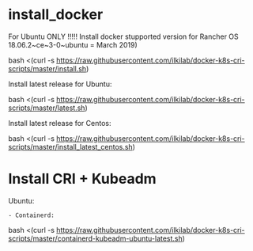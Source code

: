 # install_docker

For Ubuntu ONLY !!!!!
Install docker stupported version for Rancher OS 18.06.2~ce~3-0~ubuntu   = March 2019)

bash <(curl -s https://raw.githubusercontent.com/ilkilab/docker-k8s-cri-scripts/master/install.sh)



Install latest release for Ubuntu:

bash <(curl -s https://raw.githubusercontent.com/ilkilab/docker-k8s-cri-scripts/master/latest.sh)



Install latest release for Centos:

bash <(curl -s https://raw.githubusercontent.com/ilkilab/docker-k8s-cri-scripts/master/install_latest_centos.sh)


# Install CRI + Kubeadm

Ubuntu:

	- Containerd:
bash <(curl -s https://raw.githubusercontent.com/ilkilab/docker-k8s-cri-scripts/master/containerd-kubeadm-ubuntu-latest.sh)
